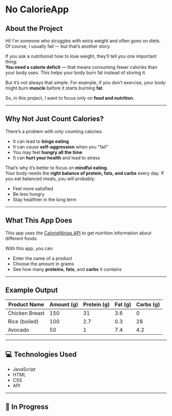 # No CalorieApp

## About the Project

Hi! I'm someone who struggles with extra weight and often goes on diets. Of course, I usually fail — but that’s another story. 

If you ask a nutritionist how to lose weight, they’ll tell you one important thing:  
**You need a calorie deficit** — that means consuming fewer calories than your body uses. This helps your body burn fat instead of storing it.

But it’s not always that simple. For example, if you don’t exercise, your body might burn **muscle** before it starts burning **fat**.

So, in this project, I want to focus only on **food and nutrition**.

---

## Why Not Just Count Calories?

There’s a problem with only counting calories:

- It can lead to **binge eating**  
- It can cause **self-aggression** when you "fail"  
- You may feel **hungry all the time**
- It can **hurt your health** and lead to stress

That’s why it’s better to focus on **mindful eating**.  
Your body needs the **right balance of protein, fats, and carbs** every day. If you eat balanced meals, you will probably:

- Feel more satisfied  
- Be less hungry  
- Stay healthier in the long term

---

## What This App Does

This app uses the [CalorieNinjas API](https://calorieninjas.com/) to get nutrition information about different foods.

With this app, you can:

- Enter the name of a product  
- Choose the amount in grams  
- See how many **proteins**, **fats**, and **carbs** it contains

---

## Example Output

| Product Name     | Amount (g) | Protein (g) | Fat (g) | Carbs (g) |
|------------------|------------|-------------|---------|-----------|
| Chicken Breast   | 150        | 31          | 3.6     | 0         |
| Rice (boiled)    | 100        | 2.7         | 0.3     | 28        |
| Avocado          | 50         | 1           | 7.4     | 4.2       |

---

## 💻 Technologies Used

- JavaScript  
- HTML  
- CSS
- API

---

## 🚧 In Progress
